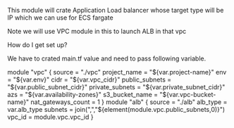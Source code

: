 This module will crate Application Load balancer whose target type will be IP which we can use for
ECS fargate

Note we will use VPC module in this to launch ALB in that vpc

How do I get set up?

We have to crated main.tf value and need to pass following variable.

module "vpc" {
  source = "./vpc"
  project_name      = "${var.project-name}"
  env               = "${var.env}"
  cidr              = "${var.vpc_cidr}"
  public_subnets    = "${var.public_subnet_cidr}"
  private_subnets   = "${var.private_subnet_cidr}"
  azs               = "${var.availability-zones}"
  s3_bucket_name    = "${var.vpc-bucket-name}"
  nat_gateways_count = 1
}
module "alb" {
  source = "./alb"
  alb_type = var.alb_type
  subnets = join(",","${element(module.vpc.public_subnets,0)}")
  vpc_id = module.vpc.vpc_id
}